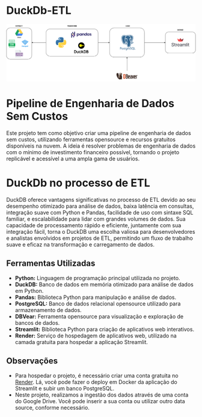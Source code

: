 # DuckDb-ETL

![alt text](image.png)

# Pipeline de Engenharia de Dados Sem Custos

Este projeto tem como objetivo criar uma pipeline de engenharia de dados sem custos, utilizando ferramentas opensource e recursos gratuitos disponíveis na nuvem. A ideia é resolver problemas de engenharia de dados com o mínimo de investimento financeiro possível, tornando o projeto replicável e acessível a uma ampla gama de usuários.

# DuckDb no processo de ETL

DuckDB oferece vantagens significativas no processo de ETL devido ao seu desempenho otimizado para análise de dados, baixa latência em consultas, integração suave com Python e Pandas, facilidade de uso com sintaxe SQL familiar, e escalabilidade para lidar com grandes volumes de dados. Sua capacidade de processamento rápido e eficiente, juntamente com sua integração fácil, torna o DuckDB uma escolha valiosa para desenvolvedores e analistas envolvidos em projetos de ETL, permitindo um fluxo de trabalho suave e eficaz na transformação e carregamento de dados.

## Ferramentas Utilizadas

- **Python:** Linguagem de programação principal utilizada no projeto.
- **DuckDB:** Banco de dados em memória otimizado para análise de dados em Python.
- **Pandas:** Biblioteca Python para manipulação e análise de dados.
- **PostgreSQL:** Banco de dados relacional opensource utilizado para armazenamento de dados.
- **DBVear:** Ferramenta opensource para visualização e exploração de bancos de dados.
- **Streamlit:** Biblioteca Python para criação de aplicativos web interativos.
- **Render:** Serviço de hospedagem de aplicativos web, utilizado na camada gratuita para hospedar a aplicação Streamlit.



## Observações

- Para hospedar o projeto, é necessário criar uma conta gratuita no [Render](https://render.com/). Lá, você pode fazer o deploy em Docker da aplicação do Streamlit e subir um banco PostgreSQL.
- Neste projeto, realizamos a ingestão dos dados através de uma conta do Google Drive. Você pode inserir a sua conta ou utilizar outro data source, conforme necessário.
